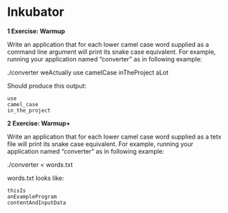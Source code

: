 # Inkubator

**1 Exercise: Warmup**


Write an application that for each lower camel case word supplied as a command line
argument will print its snake case equivalent. For example, running your application named
“converter” as in following example:

./converter weActually use camelCase inTheProject aLot

Should produce this output:

```we_actually
use
camel_case
in_the_project
```
**2 Exercise: Warmup+**


Write an application that for each lower camel case word supplied as a tetx file
will print its snake case equivalent. For example, running your application named
“converter” as in following example:

./converter < words.txt

words.txt looks like:
 
```
thisIs
anExampleProgram
contentAndInputData
```
